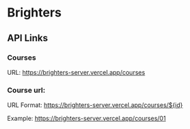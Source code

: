 # Brighters

## API Links

### Courses

URL: https://brighters-server.vercel.app/courses

### Course url:

URL Format: https://brighters-server.vercel.app/courses/${id}

Example: https://brighters-server.vercel.app/courses/01
